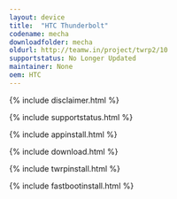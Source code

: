 ```yaml
---
layout: device
title:  "HTC Thunderbolt"
codename: mecha
downloadfolder: mecha
oldurl: http://teamw.in/project/twrp2/10
supportstatus: No Longer Updated
maintainer: None
oem: HTC
---
```


{% include disclaimer.html %}

{% include supportstatus.html %}

{% include appinstall.html %}

{% include download.html %}

{% include twrpinstall.html %}

{% include fastbootinstall.html %}
